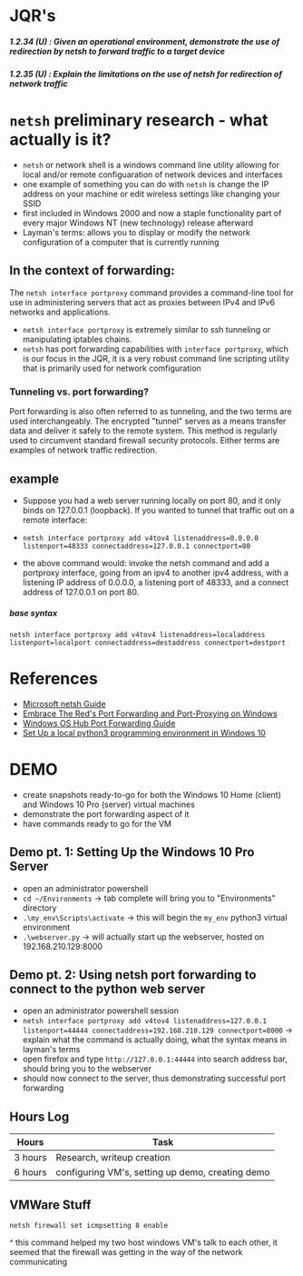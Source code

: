 # JQR's
##### 1.2.34 (U) : Given an operational environment, demonstrate the use of redirection by netsh to forward traffic to a target device
##### 1.2.35 (U) : Explain the limitations on the use of netsh for redirection of network traffic 


# `netsh` preliminary research - what actually is it?
- `netsh` or network shell is a windows command line utility allowing for local and/or remote configuaration of network devices and interfaces
- one example of something you can do with `netsh` is change the IP address on your machine or edit wireless settings like changing your SSID
- first included in Windows 2000 and now a staple functionality part of every major Windows NT (new technology) release afterward
- Layman's terms: allows you to display or modify the network configuration of a computer that is currently running


## In the context of forwarding:
 The `netsh interface portproxy` command provides a command-line tool for use in administering servers that act as proxies between IPv4 and IPv6 networks and applications.
- `netsh interface portproxy` is extremely similar to ssh tunneling or manipulating iptables chains. 
- `netsh` has port forwarding capabilities with `interface portproxy`, which is our focus in the JQR, it is a very robust command line scripting utility that is primarily used for network comfiguration

### Tunneling vs. port forwarding?
Port forwarding is also often referred to as tunneling, and the two terms are used interchangeably. The encrypted "tunnel" serves as a means transfer data and deliver it safely to the remote system. This method is regularly used to circumvent standard firewall security protocols. Either terms are examples of network traffic redirection.

## example
- Suppose you had a web server running locally on port 80, and it only binds on 127.0.0.1 (loopback). If you wanted to tunnel that traffic out on a remote interface:
- `netsh interface portproxy add v4tov4 listenaddress=0.0.0.0 listenport=48333 connectaddress=127.0.0.1 connectport=80`
  	
- the above command would: invoke the netsh command and add a portproxy interface, going from an ipv4 to another ipv4 address, with a listening IP address of 0.0.0.0,
a listening port of 48333, and a connect address of 127.0.0.1 on port 80.

##### base syntax
`netsh interface portproxy add v4tov4 listenaddress=localaddress listenport=localport connectaddress=destaddress connectport=destport`

# References
- [Microsoft netsh Guide](https://docs.microsoft.com/en-us/windows-server/networking/technologies/netsh/netsh-contexts)
- [Embrace The Red's Port Forwarding and Port-Proxying on Windows](https://embracethered.com/blog/posts/2020/windows-port-forward/)
- [Windows OS Hub Port Forwarding Guide](http://woshub.com/port-forwarding-in-windows/) 
- [Set Up a local python3 programming environment in Windows 10](https://www.digitalocean.com/community/tutorials/how-to-install-python-3-and-set-up-a-local-programming-environment-on-windows-10)

# DEMO
- create snapshots ready-to-go for both the Windows 10 Home (client) and Windows 10 Pro (server) virtual machines
- demonstrate the port forwarding aspect of it
- have commands ready to go for the VM

## Demo pt. 1: Setting Up the Windows 10 Pro Server

- open an administrator powershell
- `cd ~/Environments` -> tab complete will bring you to "Environments" directory
- `.\my_env\Scripts\activate` -> this will begin the `my_env` python3 virtual environment
- `.\webserver.py` -> will actually start up the webserver, hosted on 192.168.210.129:8000

## Demo pt. 2: Using netsh port forwarding to connect to the python web server
- open an administrator powershell session
- `netsh interface portproxy add v4tov4 listenaddress=127.0.0.1 listenport=44444 connectaddress=192.168.210.129 connectport=8000` -> explain what the command is actually doing, what the syntax means in layman's terms
- open firefox and type `http://127.0.0.1:44444` into search address bar, should bring you to the  webserver
- should now connect to the server, thus demonstrating successful port forwarding

## Hours Log
| Hours | Task |
|-------|------|
| 3 hours| Research, writeup creation|
| 6 hours| configuring VM's, setting up demo, creating demo|


## VMWare Stuff

`netsh firewall set icmpsetting 8 enable`

^ this command helped my two host windows VM's talk to each other, it seemed that the firewall was getting in the way of the network communicating


